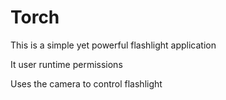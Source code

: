 # Torch

This is a simple yet powerful flashlight application

It user runtime permissions 

Uses the camera to control flashlight


